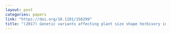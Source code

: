 ```yaml
---
layout: post
categories: papers
link: "https://doi.org/10.1101/156299"
title: "(2017) Genetic variants affecting plant size shape herbivory in Arabidopsis"
---
```

